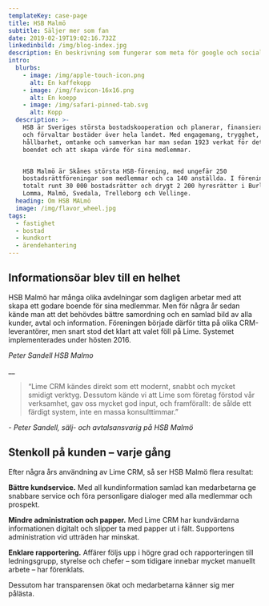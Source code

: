 ```yaml
---
templateKey: case-page
title: HSB Malmö
subtitle: Säljer mer som fan
date: 2019-02-19T19:02:16.732Z
linkedinbild: /img/blog-index.jpg
description: En beskrivning som fungerar som meta för google och sociala medier bla
intro:
  blurbs:
    - image: /img/apple-touch-icon.png
      alt: En kaffekopp
    - image: /img/favicon-16x16.png
      alt: En koepp
    - image: /img/safari-pinned-tab.svg
      alt: Kopp
  description: >-
    HSB är Sveriges största bostadskooperation och planerar, finansierar, bygger
    och förvaltar bostäder över hela landet. Med engagemang, trygghet,
    hållbarhet, omtanke och samverkan har man sedan 1923 verkat för det goda
    boendet och att skapa värde för sina medlemmar.


    HSB Malmö är Skånes största HSB-förening, med ungefär 250
    bostadsrättföreningar som medlemmar och ca 140 anställda. I föreningen ingår
    totalt runt 30 000 bostadsrätter och drygt 2 200 hyresrätter i Burlöv,
    Lomma, Malmö, Svedala, Trelleborg och Vellinge.
  heading: Om HSB MALmö
  image: /img/flavor_wheel.jpg
tags:
  - fastighet
  - bostad
  - kundkort
  - ärendehantering
---
```

## Informationsöar blev till en helhet

HSB Malmö har många olika avdelningar som dagligen arbetar med att skapa ett godare boende för sina medlemmar. Men för några år sedan kände man att det behövdes bättre samordning och en samlad bild av alla kunder, avtal och information. Föreningen började därför titta på olika CRM-leverantörer, men snart stod det klart att valet föll på Lime. Systemet implementerades under hösten 2016.

_Peter Sandell HSB Malmo_

__

> “Lime CRM kändes direkt som ett modernt, snabbt och mycket smidigt verktyg. Dessutom kände vi att Lime som företag förstod vår verksamhet, gav oss mycket god input, och framförallt: de sålde ett färdigt system, inte en massa konsulttimmar.”

_\- Peter Sandell, sälj- och avtalsansvarig på HSB Malmö_

## Stenkoll på kunden – varje gång

Efter några års användning av Lime CRM, så ser HSB Malmö flera resultat:

**Bättre kundservice.** Med all kundinformation samlad kan medarbetarna ge snabbare service och föra personligare dialoger med alla medlemmar och prospekt.

**Mindre administration och papper.** Med Lime CRM har kundvärdarna informationen digitalt och slipper ta med papper ut i fält. Supportens administration vid utträden har minskat.

**Enklare rapportering.** Affärer följs upp i högre grad och rapporteringen till ledningsgrupp, styrelse och chefer – som tidigare innebar mycket manuellt arbete – har förenklats.

Dessutom har transparensen ökat och medarbetarna känner sig mer pålästa.
